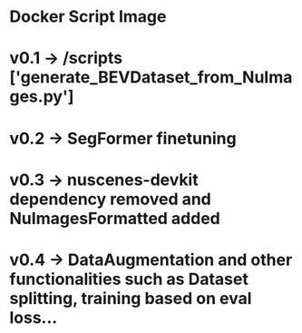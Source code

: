 
# Docker Script Image
# v0.1 -> /scripts ['generate_BEVDataset_from_NuImages.py']
# v0.2 -> SegFormer finetuning
# v0.3 -> nuscenes-devkit dependency removed and NuImagesFormatted added
# v0.4 -> DataAugmentation and other functionalities such as Dataset splitting, training based on eval loss...


